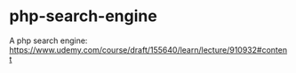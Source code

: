 # php-search-engine
A php search engine: https://www.udemy.com/course/draft/155640/learn/lecture/910932#content
